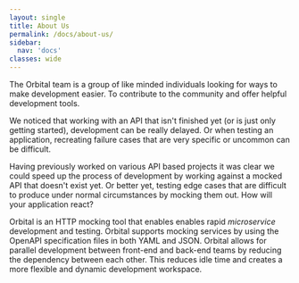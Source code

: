 ```yaml
---
layout: single
title: About Us
permalink: /docs/about-us/
sidebar:
  nav: 'docs'
classes: wide
---
```


The Orbital team is a group of like minded individuals looking for ways to make development easier. To contribute to the
community and offer helpful development tools.

We noticed that working with an API that isn't finished yet (or is just only getting started), development can be really delayed. Or
when testing an application, recreating failure cases that are very specific or uncommon can be difficult.

Having previously worked on various API based projects it was clear we could speed up the process of development by working
against a mocked API that doesn't exist yet. Or better yet, testing edge cases that are difficult to produce under normal circumstances
by mocking them out. How will your application react?

Orbital is an HTTP mocking tool that enables enables rapid _microservice_ development and testing. Orbital supports mocking
services by using the OpenAPI specification files in both YAML and JSON.
Orbital allows for parallel development between front-end and back-end teams by reducing the dependency between each other. This reduces
idle time and creates a more flexible and dynamic development workspace.

